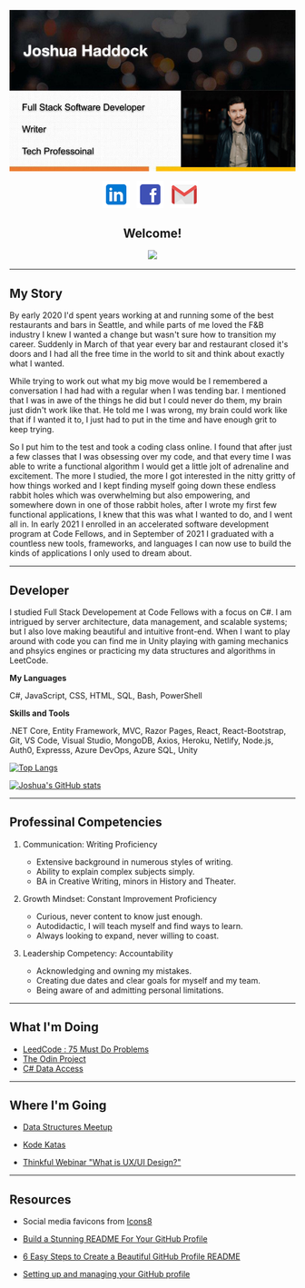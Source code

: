 ![header img here](./images/header.png)

<p align="center">
<a href="https://www.linkedin.com/in/joshuahaddock/" target="_blank" rel="noopener noreferrer"><img eight="38" src="./images/linkedin.png"></a>&nbsp;&nbsp;
<a href="https://www.facebook.com/joshua.haddock1/" target="_blank" rel="noopener noreferrer"><img eight="38" src="./images/facebook.png"></a>&nbsp;&nbsp;
<a href="mailto:joshhaddock88@gmail.com" target="_blank" rel="noopener noreferrer"><img eight="35" src="./images/gmail.png"></a>&nbsp;&nbsp;
</p>

<h2 align="center">Welcome!</h2>

<p align="center">
<img src="https://visitor-badge.glitch.me/badge?page_id=joshhaddock88.joshhaddock88" width="110px">
</p>

--------

<h2>My Story</h2>

By early 2020 I'd spent years working at and running some of the best restaurants and bars in Seattle, and while parts of me loved the F&B industry I knew I wanted a change but wasn't sure how to transition my career. Suddenly in March of that year every bar and restaurant closed it's doors and I had all the free time in the world to sit and think about exactly what I wanted.

While trying to work out what my big move would be I remembered a conversation I had had with a regular when I was tending bar. I mentioned that I was in awe of the things he did but I could never do them, my brain just didn't work like that. He told me I was wrong, my brain could work like that if I wanted it to, I just had to put in the time and have enough grit to keep trying.

So I put him to the test and took a coding class online. I found that after just a few classes that I was obsessing over my code, and that every time I was able to write a functional algorithm I would get a little jolt of adrenaline and excitement. The more I studied, the more I got interested in the nitty gritty of how things worked and I kept finding myself going down these endless rabbit holes which was overwhelming but also empowering, and somewhere down in one of those rabbit holes, after I wrote my first few functional applications, I knew that this was what I wanted to do, and I went all in. In early 2021 I enrolled in an accelerated software development program at Code Fellows, and in September of 2021 I graduated with a countless new tools, frameworks, and languages I can now use to build the kinds of applications I only used to dream about.

--------

<h2>Developer</h2>

I studied Full Stack Developement at Code Fellows with a focus on C#. I am intrigued by server architecture, data management, and scalable systems; but I also love making beautiful and intuitive front-end. When I want to play around with code you can find me in Unity playing with gaming mechanics and phsyics engines or practicing my data structures and algorithms in LeetCode.

**My Languages**

C#, JavaScript, CSS, HTML, SQL, Bash, PowerShell

**Skills and Tools**

.NET Core, Entity Framework, MVC, Razor Pages, React, React-Bootstrap, Git, VS Code, Visual Studio, MongoDB, Axios, Heroku, Netlify, Node.js, Auth0, Expresss, Azure DevOps, Azure SQL, Unity

[![Top Langs](https://github-readme-stats.vercel.app/api/top-langs/?username=joshhaddock88&layout=compact&theme=midnight-purple&card_width=800)](https://github.com/HexxKing/github-readme-stats)


[![Joshua's GitHub stats](https://github-readme-stats.vercel.app/api?username=joshhaddock88)](https://github.com/joshhaddock88/github-readme-stats)

-------

<h2> Professinal Competencies </h2>

1. Communication: Writing Proficiency
    * Extensive background in numerous styles of writing.
    * Ability to explain complex subjects simply.
    * BA in Creative Writing, minors in History and Theater.

2. Growth Mindset: Constant Improvement Proficiency
    * Curious, never content to know just enough.
    * Autodidactic, I will teach myself and find ways to learn.
    * Always looking to expand, never willing to coast.

3. Leadership Competency: Accountability
    * Acknowledging and owning my mistakes.
    * Creating due dates and clear goals for myself and my team.
    * Being aware of and admitting personal limitations.

--------

<h2>What I'm Doing</h2>

* [LeedCode : 75 Must Do Problems](https://leetcode.com/list?selectedList=9291fdy7)
* [The Odin Project](https://www.theodinproject.com/)
* [C# Data Access](https://www.youtube.com/watch?v=Et2khGnrIqc&list=PLLWMQd6PeGY3b89Ni7xsNZddi9wD5Esv2)

--------

<h2>Where I'm Going</h2>

* [Data Structures Meetup](https://www.meetup.com/techinterviews/events/281942574)

* [Kode Katas](https://www.meetup.com/seattlejshackers/events/nwkrcsyccpbvb/)

* [Thinkful Webinar "What is UX/UI Design?"](https://www.meetup.com/Learn-to-Code-Thinkful-Seattle/events/281361234)

--------

<h2>Resources</h2>

- Social media favicons from <a href="https://icons8.com">Icons8</a>

- <a href="https://towardsdatascience.com/build-a-stunning-readme-for-your-github-profile-9b80434fe5d7">Build a Stunning README For Your GitHub Profile</a>

- <a href="https://sarah-hart-landolt.medium.com/6-easy-steps-to-create-a-beautiful-github-profile-readme-edc7840b2c7">6 Easy Steps to Create a Beautiful GitHub Profile README</a>

- <a href="https://docs.github.com/en/github/setting-up-and-managing-your-github-profile">Setting up and managing your GitHub profile
</a>


<!--
**joshhaddock88/joshhaddock88** is a ✨ _special_ ✨ repository because its `README.md` (this file) appears on your GitHub profile.

Here are some ideas to get you started:

- 🔭 I’m currently working on ...
- 🌱 I’m currently learning ...
- 👯 I’m looking to collaborate on ...
- 🤔 I’m looking for help with ...
- 💬 Ask me about ...
- 📫 How to reach me: ...
- 😄 Pronouns: ...
- ⚡ Fun fact: ...
-->
